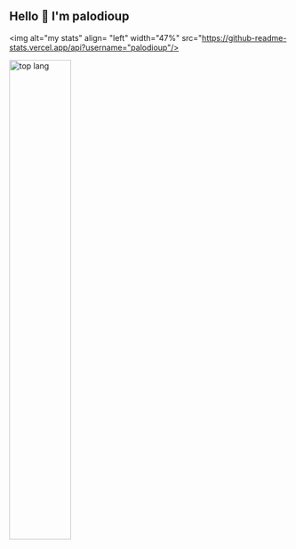 ## Hello 👋 I'm palodioup

<img alt="my stats" align= "left" width="47%" src="https://github-readme-stats.vercel.app/api?username="palodioup"/>

<img alt="top lang" align= "left" width="47%" src="https://github-readme-stats.vercel.app/api/top-langs/?username=palodioup&layout=compact"/>
